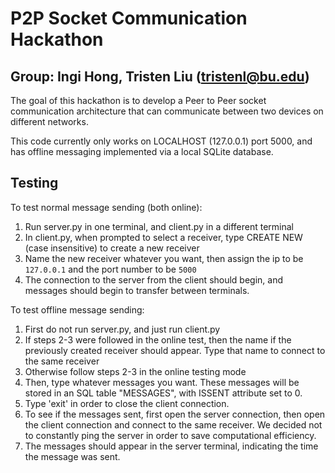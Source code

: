 # P2P Socket Communication Hackathon
## Group: Ingi Hong, Tristen Liu (tristenl@bu.edu)

The goal of this hackathon is to develop a Peer to Peer socket communication architecture that can communicate between two devices on different networks. 

This code currently only works on LOCALHOST (127.0.0.1) port 5000, and has offline messaging implemented via a local SQLite database. 

## Testing
To test normal message sending (both online):

1) Run server.py in one terminal, and client.py in a different terminal
2) In client.py, when prompted to select a receiver, type CREATE NEW (case insensitive) to create a new receiver
3) Name the new receiver whatever you want, then assign the ip to be `127.0.0.1` and the port number to be `5000`
4) The connection to the server from the client should begin, and messages should begin to transfer between terminals.

To test offline message sending:

1) First do not run server.py, and just run client.py
2) If steps 2-3 were followed in the online test, then the name if the previously created receiver should appear. Type that name to connect to the same receiver
3) Otherwise follow steps 2-3 in the online testing mode
4) Then, type whatever messages you want. These messages will be stored in an SQL table "MESSAGES", with ISSENT attribute set to 0.
5) Type 'exit' in order to close the client connection. 
6) To see if the messages sent, first open the server connection, then open the client connection and connect to the same receiver. We decided not to constantly ping the server in order to save computational efficiency.
7) The messages should appear in the server terminal, indicating the time the message was sent. 
